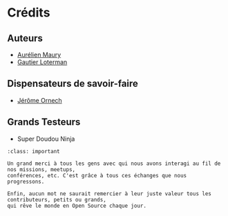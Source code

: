 # Crédits

## Auteurs

* [Aurélien Maury](https://github.com/aurelienmaury)
* [Gautier Loterman](https://github.com/gloterman)

## Dispensateurs de savoir-faire

* [Jérôme Ornech](https://gitlab.com/Tuuux)

## Grands Testeurs

* Super Doudou Ninja

```{admonition} Mention spéciale
:class: important

Un grand merci à tous les gens avec qui nous avons interagi au fil de nos missions, meetups,
conférences, etc. C'est grâce à tous ces échanges que nous progressons.

Enfin, aucun mot ne saurait remercier à leur juste valeur tous les contributeurs, petits ou grands, 
qui rêve le monde en Open Source chaque jour.
``` 



